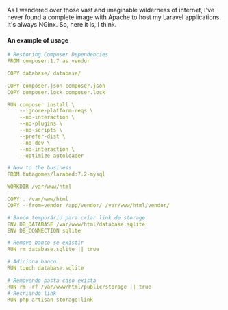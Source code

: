 As I wandered over those vast and imaginable wilderness of internet, I've never found a complete image with Apache to host my Laravel applications. It's always NGinx. So, here it is, I think.

#### An example of usage

```yml
# Restoring Composer Dependencies
FROM composer:1.7 as vendor

COPY database/ database/

COPY composer.json composer.json
COPY composer.lock composer.lock

RUN composer install \
    --ignore-platform-reqs \
    --no-interaction \
    --no-plugins \
    --no-scripts \
    --prefer-dist \
    --no-dev \
    --no-interaction \
    --optimize-autoloader

# Now to the business
FROM tutagomes/larabed:7.2-mysql

WORKDIR /var/www/html

COPY . /var/www/html
COPY --from=vendor /app/vendor/ /var/www/html/vendor/

# Banco temporário para criar link de storage
ENV DB_DATABASE /var/www/html/database.sqlite
ENV DB_CONNECTION sqlite

# Remove banco se existir
RUN rm database.sqlite || true

# Adiciona banco
RUN touch database.sqlite

# Removendo pasta caso exista
RUN rm -rf /var/www/html/public/storage || true
# Recriando link
RUN php artisan storage:link
```


